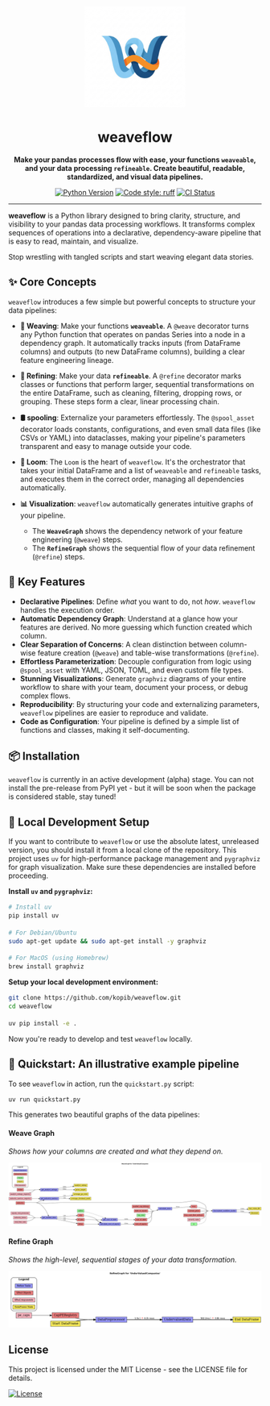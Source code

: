 <div align="center">
  <img src="https://raw.githubusercontent.com/kopib/weaveflow/main/assets/logo.png" alt="weaveflow logo" width="200"/>
  <h1>weaveflow</h1>
  <p>
    <strong>Make your pandas processes flow with ease, your functions <code>weaveable</code>, and your data processing <code>refineable</code>. Create beautiful, readable,  standardized, and visual data pipelines.</strong>
  </p>
  <p>
    <a href="https://pypi.org/project/weaveflow/"><img alt="Python Version" src="https://img.shields.io/badge/python-3.13+-blue.svg"></a>
    <a href="https://github.com/astral-sh/ruff"><img alt="Code style: ruff" src="https://img.shields.io/badge/code%20style-ruff-black.svg"></a>
    <a href="https://github.com/kopib/weaveflow/actions/workflows/python-app.yml"><img alt="CI Status" src="https://github.com/kopib/weaveflow/actions/workflows/python-app.yml/badge.svg"></a>
  </p>
</div>

---

**weaveflow** is a Python library designed to bring clarity, structure, and visibility to your pandas data processing workflows. It transforms complex sequences of operations into a declarative, dependency-aware pipeline that is easy to read, maintain, and visualize.

Stop wrestling with tangled scripts and start weaving elegant data stories.

## ✨ Core Concepts

`weaveflow` introduces a few simple but powerful concepts to structure your data pipelines:

*   **🧵 Weaving**: Make your functions **`weaveable`**. A `@weave` decorator turns any Python function that operates on pandas Series into a node in a dependency graph. It automatically tracks inputs (from DataFrame columns) and outputs (to new DataFrame columns), building a clear feature engineering lineage.

*   **🔪 Refining**: Make your data **`refineable`**. A `@refine` decorator marks classes or functions that perform larger, sequential transformations on the entire DataFrame, such as cleaning, filtering, dropping rows, or grouping. These steps form a clear, linear processing chain.

*   **🛢️ spooling**: Externalize your parameters effortlessly. The `@spool_asset` decorator loads constants, configurations, and even small data files (like CSVs or YAML) into dataclasses, making your pipeline's parameters transparent and easy to manage outside your code.

*   **🧶 Loom**: The `Loom` is the heart of `weaveflow`. It's the orchestrator that takes your initial DataFrame and a list of `weaveable` and `refineable` tasks, and executes them in the correct order, managing all dependencies automatically.

*   **📊 Visualization**: `weaveflow` automatically generates intuitive graphs of your pipeline.
    *   The **`WeaveGraph`** shows the dependency network of your feature engineering (`@weave`) steps.
    *   The **`RefineGraph`** shows the sequential flow of your data refinement (`@refine`) steps.

## 🚀 Key Features

*   **Declarative Pipelines**: Define *what* you want to do, not *how*. `weaveflow` handles the execution order.
*   **Automatic Dependency Graph**: Understand at a glance how your features are derived. No more guessing which function created which column.
*   **Clear Separation of Concerns**: A clean distinction between column-wise feature creation (`@weave`) and table-wise transformations (`@refine`).
*   **Effortless Parameterization**: Decouple configuration from logic using `@spool_asset` with YAML, JSON, TOML, and even custom file types.
*   **Stunning Visualizations**: Generate `graphviz` diagrams of your entire workflow to share with your team, document your process, or debug complex flows.
*   **Reproducibility**: By structuring your code and externalizing parameters, `weaveflow` pipelines are easier to reproduce and validate.
*   **Code as Configuration**: Your pipeline is defined by a simple list of functions and classes, making it self-documenting.

## 📦 Installation

`weaveflow` is currently in an active development (alpha) stage. You can not install the pre-release from PyPI yet - but it will be soon when the package is considered stable, stay tuned!

## 🔧 Local Development Setup

If you want to contribute to `weaveflow` or use the absolute latest, unreleased version, you should install it from a local clone of the repository. This project uses `uv` for high-performance package management and `pygraphviz` for graph visualization. Make sure these dependencies are installed before proceeding.

**Install `uv` and `pygraphviz`:**

```bash
# Install uv
pip install uv

# For Debian/Ubuntu
sudo apt-get update && sudo apt-get install -y graphviz

# For MacOS (using Homebrew)
brew install graphviz
```

**Setup your local development environment:**

```bash
git clone https://github.com/kopib/weaveflow.git
cd weaveflow

uv pip install -e .
```

Now you're ready to develop and test `weaveflow` locally.

## 🏁 Quickstart: An illustrative example pipeline

To see `weaveflow` in action, run the `quickstart.py` script:

```bash
uv run quickstart.py
```

This generates two beautiful graphs of the data pipelines:

#### Weave Graph
*Shows how your columns are created and what they depend on.*

![Weave Graph Example](assets/output/graphs/weave_graph.png)

#### Refine Graph
*Shows the high-level, sequential stages of your data transformation.*

![Refine Graph Example](assets/output/graphs/refine_graph.png)

## License

This project is licensed under the MIT License - see the LICENSE file for details.

<a href="https://opensource.org/licenses/MIT"><img alt="License" src="https://img.shields.io/badge/License-MIT-yellow.svg"></a>
